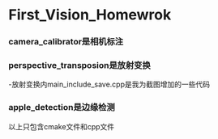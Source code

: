 # First_Vision_Homewrok
### camera_calibrator是相机标注
### perspective_transposion是放射变换
-放射变换内main_include_save.cpp是我为截图增加的一些代码
### apple_detection是边缘检测
以上只包含cmake文件和cpp文件

